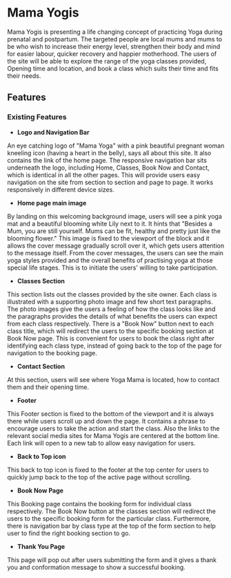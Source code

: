 # Mama Yogis


Mama Yogis is presenting a life changing concept of practicing Yoga during prenatal and postpartum. The targeted people are local mums and mums to be who wish to increase their energy level, strengthen their body and mind for easier labour, quicker recovery and happier motherhood. The users of the site will be able to explore the range of the yoga classes provided, Opening time and location, and book a class which suits their time and fits their needs.

## Features

### Existing Features

- **Logo and Navigation Bar**

An eye catching logo of "Mama Yoga" with a pink beautiful pregnant woman kneeling icon (having a heart in the belly), says all about this site. It also contains the link of the home page.
The responsive navigation bar sits underneath the logo, including Home, Classes, Book Now and Contact, which is identical in all the other pages. This will provide users easy navigation on the site from section to section and page to page. It works responsively in different device sizes.

- **Home page main image**

By landing on this welcoming background image, users will see a pink yoga mat and a beautiful blooming white Lily next to it. It hints that "Besides a Mum, you are still yourself. Mums can be fit, healthy and pretty just like the blooming flower." This image is fixed to the viewport of the block and it allows the cover message gradually scroll over it, which gets users attention to the message itself.
From the cover messages, the users can see the main yoga styles provided and the overall benefits of practising yoga at those special life stages. This is to initiate the users' willing to take participation.

- **Classes Section**

This section lists out the classes provided by the site owner. Each class is illustrated with a supporting photo image and few short text paragraphs. The photo images give the users a feeling of how the class looks like and the paragraphs provides the details of what benefits the users can expect from each class respectively.
There is a "Book Now" button next to each class title, which will redirect the users to the specific booking section at Book Now page. This is convenient for users to book the class right after identifying each class type, instead of going back to the top of the page for navigation to the booking page.

- **Contact Section**

At this section, users will see where Yoga Mama is located, how to contact them and their opening time.

- **Footer**

This Footer section is fixed to the bottom of the viewport and it is always there while users scroll up and down the page. 
It contains a phrase to encourage users to take the action and start the class. Also the links to the relevant social media sites for Mama Yogis are centered at the bottom line. Each link will open to a new tab to allow easy navigation for users.

- **Back to Top icon**

This back to top icon is fixed to the footer at the top center for users to quickly jump back to the top of the active page without scrolling.

- **Book Now Page**

This Booking page contains the booking form for individual class respectively. The Book Now button at the classes section will redirect the users to the specific booking form for the particular class. Furthermore, there is navigation bar by class type at the top of the form section to help user to find the right booking section to go.

- **Thank You Page**

This page will pop out after users submitting the form and it gives a thank you and conformation message to show a successful booking.


